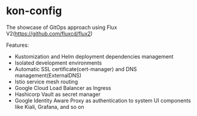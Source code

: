 # kon-config

The showcase of GitOps approach using Flux V2(https://github.com/fluxcd/flux2)

Features:
- Kustomization and Helm deployment dependencies management
- Isolated development environments
- Automatic SSL certificate(cert-manager) and DNS management(ExternalDNS)
- Istio service mesh routing
- Google Cloud Load Balancer as Ingress
- Hashicorp Vault as secret manager
- Google Identity Aware Proxy as authentication to system UI components like Kiali, Grafana, and so on
